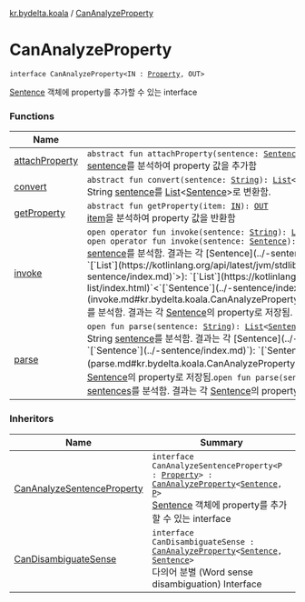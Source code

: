 [kr.bydelta.koala](../index.md) / [CanAnalyzeProperty](./index.md)

# CanAnalyzeProperty

`interface CanAnalyzeProperty<IN : `[`Property`](../-property/index.md)`, OUT>`

[Sentence](../-sentence/index.md) 객체에 property를 추가할 수 있는 interface

### Functions

| Name | Summary |
|---|---|
| [attachProperty](attach-property.md) | `abstract fun attachProperty(sentence: `[`Sentence`](../-sentence/index.md)`): `[`Unit`](https://kotlinlang.org/api/latest/jvm/stdlib/kotlin/-unit/index.html)<br>[sentence](attach-property.md#kr.bydelta.koala.CanAnalyzeProperty$attachProperty(kr.bydelta.koala.Sentence)/sentence)를 분석하여 property 값을 추가함 |
| [convert](convert.md) | `abstract fun convert(sentence: `[`String`](https://kotlinlang.org/api/latest/jvm/stdlib/kotlin/-string/index.html)`): `[`List`](https://kotlinlang.org/api/latest/jvm/stdlib/kotlin.collections/-list/index.html)`<`[`Sentence`](../-sentence/index.md)`>`<br>String [sentence](convert.md#kr.bydelta.koala.CanAnalyzeProperty$convert(kotlin.String)/sentence)를 [List](https://kotlinlang.org/api/latest/jvm/stdlib/kotlin.collections/-list/index.html)&lt;[Sentence](../-sentence/index.md)&gt;로 변환함. |
| [getProperty](get-property.md) | `abstract fun getProperty(item: `[`IN`](index.md#IN)`): `[`OUT`](index.md#OUT)<br>[item](get-property.md#kr.bydelta.koala.CanAnalyzeProperty$getProperty(kr.bydelta.koala.CanAnalyzeProperty.IN)/item)을 분석하여 property 값을 반환함 |
| [invoke](invoke.md) | `open operator fun invoke(sentence: `[`String`](https://kotlinlang.org/api/latest/jvm/stdlib/kotlin/-string/index.html)`): `[`List`](https://kotlinlang.org/api/latest/jvm/stdlib/kotlin.collections/-list/index.html)`<`[`Sentence`](../-sentence/index.md)`>`<br>`open operator fun invoke(sentence: `[`Sentence`](../-sentence/index.md)`): `[`Sentence`](../-sentence/index.md)<br>[sentence](invoke.md#kr.bydelta.koala.CanAnalyzeProperty$invoke(kotlin.String)/sentence)를 분석함. 결과는 각 [Sentence](../-sentence/index.md)의 property로 저장됨.`open operator fun invoke(sentences: `[`List`](https://kotlinlang.org/api/latest/jvm/stdlib/kotlin.collections/-list/index.html)`<`[`Sentence`](../-sentence/index.md)`>): `[`List`](https://kotlinlang.org/api/latest/jvm/stdlib/kotlin.collections/-list/index.html)`<`[`Sentence`](../-sentence/index.md)`>`<br>[sentences](invoke.md#kr.bydelta.koala.CanAnalyzeProperty$invoke(kotlin.collections.List((kr.bydelta.koala.Sentence)))/sentences)를 분석함. 결과는 각 [Sentence](../-sentence/index.md)의 property로 저장됨. |
| [parse](parse.md) | `open fun parse(sentence: `[`String`](https://kotlinlang.org/api/latest/jvm/stdlib/kotlin/-string/index.html)`): `[`List`](https://kotlinlang.org/api/latest/jvm/stdlib/kotlin.collections/-list/index.html)`<`[`Sentence`](../-sentence/index.md)`>`<br>String [sentence](parse.md#kr.bydelta.koala.CanAnalyzeProperty$parse(kotlin.String)/sentence)를 분석함. 결과는 각 [Sentence](../-sentence/index.md)의 property로 저장됨.`open fun parse(sentence: `[`Sentence`](../-sentence/index.md)`): `[`Sentence`](../-sentence/index.md)<br>[sentence](parse.md#kr.bydelta.koala.CanAnalyzeProperty$parse(kr.bydelta.koala.Sentence)/sentence)를 분석함. 결과는 각 [Sentence](../-sentence/index.md)의 property로 저장됨.`open fun parse(sentences: `[`List`](https://kotlinlang.org/api/latest/jvm/stdlib/kotlin.collections/-list/index.html)`<`[`Sentence`](../-sentence/index.md)`>): `[`List`](https://kotlinlang.org/api/latest/jvm/stdlib/kotlin.collections/-list/index.html)`<`[`Sentence`](../-sentence/index.md)`>`<br>[sentences](parse.md#kr.bydelta.koala.CanAnalyzeProperty$parse(kotlin.collections.List((kr.bydelta.koala.Sentence)))/sentences)를 분석함. 결과는 각 [Sentence](../-sentence/index.md)의 property로 저장됨. |

### Inheritors

| Name | Summary |
|---|---|
| [CanAnalyzeSentenceProperty](../-can-analyze-sentence-property/index.md) | `interface CanAnalyzeSentenceProperty<P : `[`Property`](../-property/index.md)`> : `[`CanAnalyzeProperty`](./index.md)`<`[`Sentence`](../-sentence/index.md)`, `[`P`](../-can-analyze-sentence-property/index.md#P)`>`<br>[Sentence](../-sentence/index.md) 객체에 property를 추가할 수 있는 interface |
| [CanDisambiguateSense](../-can-disambiguate-sense/index.md) | `interface CanDisambiguateSense : `[`CanAnalyzeProperty`](./index.md)`<`[`Sentence`](../-sentence/index.md)`, `[`Sentence`](../-sentence/index.md)`>`<br>다의어 분별 (Word sense disambiguation) Interface |

